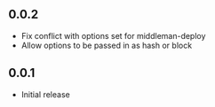 ## 0.0.2
* Fix conflict with options set for middleman-deploy
* Allow options to be passed in as hash or block

## 0.0.1
* Initial release
